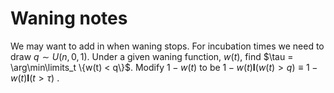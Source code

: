 # Waning notes

We may want to add in when waning stops. For incubation times we need to draw $q \sim U(n, 0, 1)$. Under a given waning function, $w(t)$, find $\tau = \arg\min\limits_t \{w(t) < q\}$. Modify $1 - w(t)$ to be $1 - w(t)\mathbf{I}(w(t) > q) \equiv 1 - w(t)\mathbf{I}(t > \tau)$ .